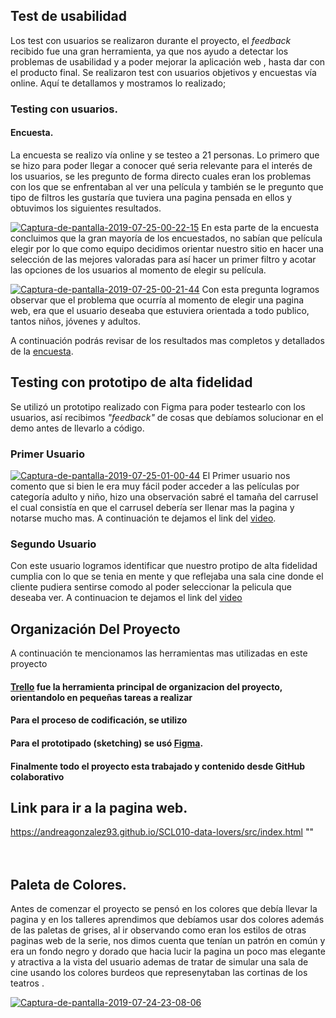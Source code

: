 
## Test de usabilidad
Los test con usuarios se realizaron durante el proyecto, el _feedback_ recibido fue una gran herramienta, ya que nos ayudo a detectar los problemas de usabilidad y a poder mejorar la aplicación web , hasta dar con el producto final. Se realizaron test con usuarios objetivos y encuestas vía online. Aquí te detallamos y mostramos lo realizado;

### Testing con usuarios.
#### Encuesta.
La encuesta se realizo vía online y se testeo a 21 personas. Lo primero que se hizo para poder llegar a conocer qué seria relevante para el interés de los usuarios, se les pregunto de forma directo cuales eran los problemas con los que se enfrentaban al ver una película y también se le pregunto que tipo de filtros les gustaría que tuviera una pagina pensada en ellos y obtuvimos los siguientes resultados.

<a href="https://ibb.co/vPSzBYw"><img src="https://i.ibb.co/cFjTvLg/Captura-de-pantalla-2019-07-25-00-22-15.jpg" alt="Captura-de-pantalla-2019-07-25-00-22-15" border="0"></a>
En esta parte de la encuesta concluimos que la gran mayoría de los encuestados, no sabían que película elegir por lo que como equipo decidimos orientar nuestro sitio en hacer una selección de las mejores valoradas para así hacer un primer filtro y acotar las opciones de los usuarios al momento de elegir su película.

<a href="https://ibb.co/7yR65tj"><img src="https://i.ibb.co/x5fR0qX/Captura-de-pantalla-2019-07-25-00-21-44.jpg" alt="Captura-de-pantalla-2019-07-25-00-21-44" border="0"></a>
Con esta pregunta logramos observar que el problema que ocurría al momento de elegir una pagina web, era que el usuario deseaba que estuviera orientada a todo publico, tantos niños, jóvenes y adultos.

 A continuación podrás revisar de los resultados mas completos y detallados de la [encuesta](https://docs.google.com/forms/d/1-3-jDnhQTfXEwp-CcIAwvSyNXKyLj4rB2GFeZAI3WrI/edit#responses).


## Testing con prototipo de alta fidelidad
 Se utilizó un prototipo realizado con Figma para poder testearlo con los usuarios, así recibimos _"feedback"_ de cosas que debíamos solucionar en el demo antes de llevarlo a código.
### Primer Usuario
<a href="https://ibb.co/qkL2zhj"><img src="https://i.ibb.co/2g0pwRh/Captura-de-pantalla-2019-07-25-01-00-44.jpg" alt="Captura-de-pantalla-2019-07-25-01-00-44" border="0"></a>
El Primer usuario nos comento que si bien le era muy fácil poder acceder a las películas por categoría adulto y niño, hizo una observación sabré el tamaña del carrusel el cual consistía en que el carrusel debería ser llenar mas la pagina y notarse mucho mas.
A continuación te dejamos el link del [video](https://www.youtube.com/watch?v=dL6eeT_dpUE&feature=youtu.be).

### Segundo Usuario

Con este usuario logramos identificar que nuestro protipo de alta fidelidad cumplia con lo que se tenia en mente y que reflejaba una sala cine donde el cliente pudiera sentirse comodo al poder seleccionar la pelicula que deseaba ver.
A continuacion te dejamos el link del [video](https://www.youtube.com/watch?v=DZnxLzRkIAA&feature=youtu.be)




## Organización Del Proyecto

A continuación te mencionamos las herramientas mas utilizadas en este proyecto

#### [Trello]() fue la herramienta principal de organizacion del proyecto, orientandolo en pequeñas tareas a realizar

#### Para el proceso de codificación, se utilizo
#### Para el prototipado (sketching) se usó [Figma](https://www.figma.com/).
#### Finalmente todo el proyecto esta trabajado y contenido desde GitHub colaborativo 


## Link para ir a la pagina web.

https://andreagonzalez93.github.io/SCL010-data-lovers/src/index.html 
 ""
<br>
<br>
<br>
## Paleta de Colores.

Antes de comenzar el proyecto se pensó en los colores que debía llevar la pagina y en los talleres aprendimos que debíamos usar dos colores además de las paletas de grises, al ir observando como eran los estilos de otras paginas web de la serie, nos dimos cuenta que tenían un patrón en común y era un fondo negro y dorado que hacia lucir la pagina un poco mas elegante y atractiva a la vista del usuario ademas de tratar de simular una sala de cine usando los colores burdeos que represenytaban las cortinas de los teatros .
 
<a href="https://ibb.co/YbpyBXz"><img src="https://i.ibb.co/b7z25FS/Captura-de-pantalla-2019-07-24-23-08-06.jpg" alt="Captura-de-pantalla-2019-07-24-23-08-06" border="0"></a>